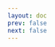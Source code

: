 ```yaml
---
layout: doc
prev: false
next: false
---
```


<CustomItemBox :item="{
  name: '银矿',
  icon: '/wiki/item/ore_silver.png',
  type: '矿石',
  description: '',
  params: {
    stack: 15,
    durability: -1 
  },
  obtain: {
    found: [],
    npc: [],
    shop: [],
    gardening: []
  }
}" />
